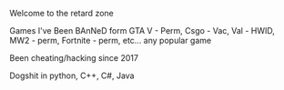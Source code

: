 Welcome to the retard zone 

Games I've Been BAnNeD form
GTA V - Perm,
Csgo - Vac,
Val - HWID,
MW2 - perm,
Fortnite - perm,
etc... any popular game

Been cheating/hacking since 2017

Dogshit in python, C++, C#, Java
